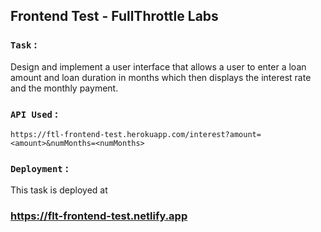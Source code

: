 ## Frontend Test - FullThrottle Labs


### `Task` :
   Design and implement a user interface that allows a user to enter a loan amount and  loan duration in months which then displays the interest rate and the monthly payment.

### `API Used` :
    https://ftl-frontend-test.herokuapp.com/interest?amount=<amount>&numMonths=<numMonths>
  
  
 ### `Deployment` : 
This task is deployed at 
  ### https://flt-frontend-test.netlify.app 
 


